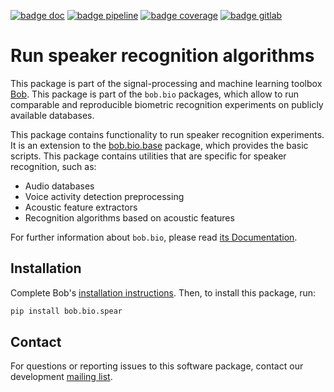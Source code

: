 [![badge doc](https://img.shields.io/badge/docs-latest-orange.svg)](https://www.idiap.ch/software/bob/docs/bob/bob.bio.spear/master/sphinx/index.html)
[![badge pipeline](https://gitlab.idiap.ch/bob/bob.bio.spear/badges/master/pipeline.svg)](https://gitlab.idiap.ch/bob/bob.bio.spear/commits/master)
[![badge coverage](https://gitlab.idiap.ch/bob/bob.bio.spear/badges/master/coverage.svg)](https://www.idiap.ch/software/bob/docs/bob/bob.bio.spear/master/coverage/index.html)
[![badge gitlab](https://img.shields.io/badge/gitlab-project-0000c0.svg)](https://gitlab.idiap.ch/bob/bob.bio.spear)

# Run speaker recognition algorithms

This package is part of the signal-processing and machine learning toolbox
[Bob](https://www.idiap.ch/software/bob).
This package is part of the `bob.bio` packages, which allow to run comparable
and reproducible biometric recognition experiments on publicly available
databases.

This package contains functionality to run speaker recognition experiments.
It is an extension to the
[bob.bio.base](https://pypi.python.org/pypi/bob.bio.base) package, which
provides the basic scripts.
This package contains utilities that are specific for speaker recognition, such
as:

* Audio databases
* Voice activity detection preprocessing
* Acoustic feature extractors
* Recognition algorithms based on acoustic features

For further information about `bob.bio`, please read
[its Documentation](https://www.idiap.ch/software/bob/docs/bob/bob.bio.base/master/sphinx/index.html).

## Installation

Complete Bob's
[installation instructions](https://www.idiap.ch/software/bob/install). Then,
to install this package, run:

``` sh
pip install bob.bio.spear
```

## Contact

For questions or reporting issues to this software package, contact our
development [mailing list](https://www.idiap.ch/software/bob/discuss).
